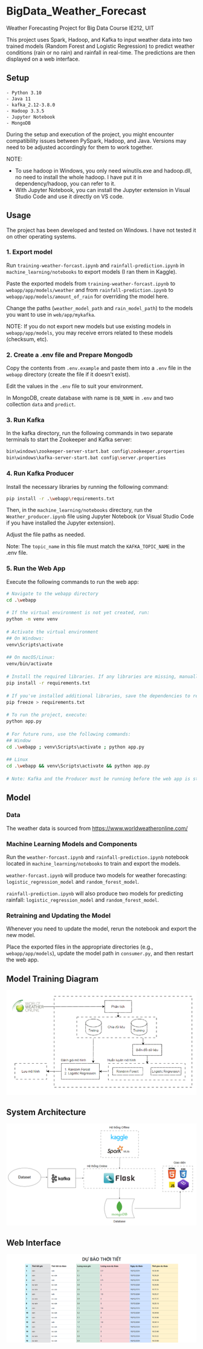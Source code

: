 ﻿# BigData_Weather_Forecast

Weather Forecasting Project for Big Data Course IE212, UIT

This project uses Spark, Hadoop, and Kafka to input weather data into two trained models (Random Forest and Logistic Regression) to predict weather conditions (rain or no rain) and rainfall in real-time. The predictions are then displayed on a web interface.

## Setup

```text
- Python 3.10
- Java 11
- kafka_2.12-3.8.0
- Hadoop 3.3.5
- Jupyter Notebook
- MongoDB
```

During the setup and execution of the project, you might encounter compatibility issues between PySpark, Hadoop, and Java. Versions may need to be adjusted accordingly for them to work together.

NOTE:

- To use hadoop in Windows, you only need winutils.exe and hadoop.dll, no need to install the whole hadoop. I have put it in dependency/hadoop, you can refer to it.
- With Jupyter Notebook, you can install the Jupyter extension in Visual Studio Code and use it directly on VS code.

## Usage

The project has been developed and tested on Windows. I have not tested it on other operating systems.

### 1. Export model

Run `training-weather-forcast.ipynb` and `rainfall-prediction.ipynb` in `machine_learning/notebooks` to export models (I ran them in Kaggle).

Paste the exported models from `training-weather-forcast.ipynb` to `webapp/app/models/weather` and from `rainfall-prediction.ipynb` to `webapp/app/models/amount_of_rain` for overriding the model here.

Change the paths (`weather_model_path` and `rain_model_path`) to the models you want to use in `web/app/mykafka`.

NOTE: If you do not export new models but use existing models in `webapp/app/models`, you may receive errors related to these models (checksum, etc).

### 2. Create a .env file and Prepare Mongodb

Copy the contents from `.env.example` and paste them into a `.env` file in the `webapp` directory (create the file if it doesn't exist).

Edit the values in the `.env` file to suit your environment.

In MongoDB, create database with name is `DB_NAME` in `.env` and two collection `data` and `predict`.

### 3. Run Kafka

In the kafka directory, run the following commands in two separate terminals to start the Zookeeper and Kafka server:

```bash
bin\windows\zookeeper-server-start.bat config\zookeeper.properties
bin\windows\kafka-server-start.bat config\server.properties
```

### 4. Run Kafka Producer

Install the necessary libraries by running the following command:

```bash
pip install -r .\webapp\requirements.txt
```

Then, in the `machine_learning/notebooks` directory, run the `Weather_producer.ipynb` file using Jupyter Notebook (or Visual Studio Code if you have installed the Jupyter extension).

Adjust the file paths as needed.

Note: The `topic_name` in this file must match the `KAFKA_TOPIC_NAME` in the .env file.

### 5. Run the Web App

Execute the following commands to run the web app:

```bash
# Navigate to the webapp directory
cd .\webapp

# If the virtual environment is not yet created, run:
python -m venv venv

# Activate the virtual environment
## On Windows:
venv\Scripts\activate

## On macOS/Linux:
venv/bin/activate

# Install the required libraries. If any libraries are missing, manually install them.
pip install -r requirements.txt

# If you've installed additional libraries, save the dependencies to requirements.txt:
pip freeze > requirements.txt

# To run the project, execute:
python app.py

# For future runs, use the following commands:
## Window
cd .\webapp ; venv\Scripts\activate ; python app.py

## Linux
cd .\webapp && venv\Scripts\activate && python app.py

# Note: Kafka and the Producer must be running before the web app is started.
```

## Model

### Data

The weather data is sourced from <https://www.worldweatheronline.com/>

### Machine Learning Models and Components

Run the `weather-forcast.ipynb` and `rainfall-prediction.ipynb` notebook located in `machine_learning/notebooks` to train and export the models.

`weather-forcast.ipynb` will produce two models for weather forecasting: `logistic_regression_model` and `random_forest_model`.

`rainfall-prediction.ipynb` will also produce two models for predicting rainfall: `logistic_regression_model` and `random_forest_model`.

### Retraining and Updating the Model

Whenever you need to update the model, rerun the notebook and export the new model.

Place the exported files in the appropriate directories (e.g., `webapp/app/models`), update the model path in `consumer.py`, and then restart the web app.

## Model Training Diagram

![Training model](./images/training-model.png)

## System Architecture

![System Architecture](./images/system-architecture.png)

## Web Interface

![Web UI](./images/web-UI.png)
